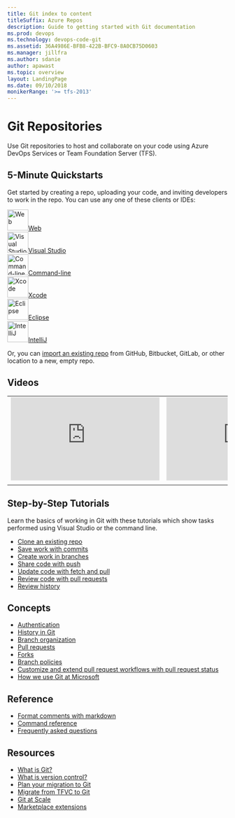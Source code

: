 ```yaml
---
title: Git index to content
titleSuffix: Azure Repos   
description: Guide to getting started with Git documentation  
ms.prod: devops
ms.technology: devops-code-git 
ms.assetid: 36A4986E-BFB8-422B-BFC9-8A0CB75D0603    
ms.manager: jillfra
ms.author: sdanie
author: apawast
ms.topic: overview
layout: LandingPage
ms.date: 09/10/2018
monikerRange: '>= tfs-2013'
---
```



# Git Repositories

Use Git repositories to host and collaborate on your code using Azure DevOps Services or Team Foundation Server (TFS).  

## 5-Minute Quickstarts 

Get started by creating a repo, uploading your code, and inviting developers to work in the repo. You can use any one of these clients or IDEs: 

<!--- All images are Placeholder --> 
<!-- Converting to icon48 format, this gets cleaner in YAML -->
<div class="ico48Case halfStack"><div class="ico48Link"><a href="create-new-repo.md"><img width="48" height="48" alt="Web" src="https://docs.microsoft.com/media/common/i_web.svg"><span>Web</span></a></div><div class="ico48Link"><a href="share-your-code-in-git-vs-2017.md"><img width="48" height="48" alt="Visual Studio" src="https://docs.microsoft.com/media/logos/logo_visual-studio.svg"><span>Visual Studio</span></a></div><div class="ico48Link"><a href="share-your-code-in-git-cmdline.md"><img width="48" height="48" alt="Command-line" src="https://docs.microsoft.com/media/common/i_cligeneric.svg"><span>Command-line</span></a></div><div class="ico48Link"><a href="share-your-code-in-git-xcode.md"><img width="48" height="48" alt="Xcode" src="https://docs.microsoft.com/media/logos/logo_xcode.svg"><span>Xcode</span></a></div><div class="ico48Link"><a href="share-your-code-in-git-eclipse.md"><img width="48" height="48" alt="Eclipse" src="https://docs.microsoft.com/media/logos/logo_eclipse.svg"><span>Eclipse</span></a></div>

<div class="ico48Link"><a href="create-repo-intellij.md"><img width="48" height="48" alt="IntelliJ" src="https://docs.microsoft.com/media/logos/logo_intellij.svg"><span>IntelliJ</span></a></div>

</div>

Or, you can [import an existing repo](import-git-repository.md) from GitHub, Bitbucket, GitLab, or other location to a new, empty repo. 

## Videos

| | |
| --- | --- |
| <iframe src="https://channel9.msdn.com/Events/Connect/2017/T178/player" width="340" height="190" allowFullScreen="true" frameBorder="0"></iframe> | <iframe src="https://channel9.msdn.com/Events/Connect/2017/T184/player" width="340" height="190" allowFullScreen="true" frameBorder="0"></iframe> |
| | |

## Step-by-Step Tutorials  

Learn the basics of working in Git with these tutorials which show tasks performed using Visual Studio or the command line.  

- [Clone an existing repo](clone.md)  
- [Save work with commits](commits.md)  
- [Create work in branches](branches.md)  
- [Share code with push](pushing.md)  
- [Update code with fetch and pull](pulling.md)  
- [Review code with pull requests](pullrequest.md)  
- [Review history](review-history.md)  

## Concepts

- [Authentication](auth-overview.md)
- [History in Git](history.md)
- [Branch organization](git-branching-guidance.md)
- [Pull requests](pull-requests-overview.md)
- [Forks](forks-overview.md)
- [Branch policies](branch-policies-overview.md)
- [Customize and extend pull request workflows with pull request status](pull-request-status.md)
- [How we use Git at Microsoft](/azure/devops/learn/devops-at-microsoft/use-git-microsoft)

## Reference

- [Format comments with markdown](../../project/wiki/markdown-guidance.md?toc=/azure/devops/repos/git/toc.json&bc=/azure/devops/repos/git/breadcrumb/toc.json)
- [Command reference](command-prompt.md)
- [Frequently asked questions](howto.md)

## Resources 

- [What is Git?](/azure/devops/learn/git/what-is-git)  
- [What is version control?](/azure/devops/learn/git/what-is-version-control)  
- [Plan your migration to Git](/azure/devops/learn/git/centralized-to-git)  
- [Migrate from TFVC to Git](/azure/devops/learn/git/migrate-from-tfvc-to-git)  
- [Git at Scale](/azure/devops/learn/git/git-at-scale)   
- [Marketplace extensions](https://marketplace.visualstudio.com/search?target=VSTS&category=Code&sortBy=Downloads)
